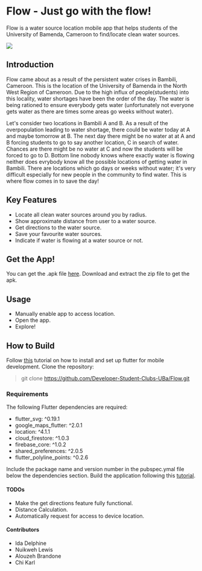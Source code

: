 # Flow - Just go with the flow!
Flow is a water source location mobile app that helps students of the University of Bamenda, Cameroon to find/locate clean water sources.

<img src="https://github.com/Idadelveloper/Flow/blob/main/Assets/flow_mockups/Collage_mockup.jpg" />


## Introduction
Flow came about as a result of the persistent water crises in Bambili, Cameroon. This is the location of the University of Bamenda in the North West Region of Cameroon. Due to the high influx of people(students) into this locality, water shortages have been the order of the day. The water is being rationed to ensure everybody gets water (unfortunately not everyone gets water as there are times some areas go weeks without water).

Let's consider two locations in Bambili A and B. As a result of the overpopulation leading to water shortage, there could be water today at A and maybe tomorrow at B. The next day there might be no water at at A and B forcing students to go to say another location, C in search of water. Chances are there might be no water at C and now the students will be forced to go to D. Bottom line nobody knows where exactly water is flowing neither does evrybody know all the possible locations of getting water in Bambili. There are locations which go days or weeks without water; it's very difficult especially for new people in the community to find water. This is where flow comes in to save the day!


## Key Features
* Locate all clean water sources around you by radius.
* Show approximate distance from user to a water source.
* Get directions to the water source.
* Save your favourite water sources.
* Indicate if water is flowing at a water source or not.


## Get the App!
You can get the .apk file [here](https://drive.google.com/file/d/1IOJSzM4sbsL-S9HZfYWqo0gfugHiwLAM/view?usp=sharing).
Download and extract the zip file to get the apk.

## Usage
* Manually enable app to access location.
* Open the app.
* Explore!

## How to Build
Follow [this](https://flutter.dev/docs/get-started/install) tutorial on how to install and set up flutter for mobile development.
Clone the repository:
> git clone https://github.com/Developer-Student-Clubs-UBa/Flow.git

### Requirements
The following Flutter dependencies are required:
*  flutter_svg: ^0.19.1
*  google_maps_flutter: ^2.0.1
*  location: ^4.1.1
*  cloud_firestore: ^1.0.3
*  firebase_core: ^1.0.2
*  shared_preferences: ^2.0.5
*  flutter_polyline_points: ^0.2.6

Include the package name and version number in the pubspec.ymal file below the dependencies section.
Build the application following this [tutorial](https://flutter.dev/docs/deployment/android).

#### TODOs
* Make the get directions feature fully functional.
* Distance Calculation.
* Automatically request for access to device location.


#### Contributors
* Ida Delphine
* Nuikweh Lewis 
* Alouzeh Brandone
* Chi Karl
